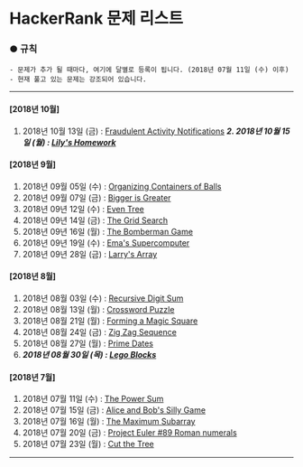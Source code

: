 HackerRank 문제 리스트
============================
### ●  규칙
```
- 문제가 추가 될 때마다, 여기에 달별로 등록이 됩니다. (2018년 07월 11일 (수) 이후)
- 현재 풀고 있는 문제는 강조되어 있습니다.
```

- - - - - - - - - - -
#### [2018년 10월]
1. 2018년 10월 13일 (금) : [Fraudulent Activity Notifications](https://www.hackerrank.com/challenges/fraudulent-activity-notifications/problem "https://www.hackerrank.com/challenges/fraudulent-activity-notifications/problem")
***2. 2018년 10월 15일 (월) : [Lily's Homework](https://www.hackerrank.com/challenges/lilys-homework/problem "https://www.hackerrank.com/challenges/lilys-homework/problem")***

#### [2018년 9월]
1. 2018년 09월 05일 (수) : [Organizing Containers of Balls](https://www.hackerrank.com/challenges/organizing-containers-of-balls/problem "https://www.hackerrank.com/challenges/organizing-containers-of-balls/problem")
2. 2018년 09월 07일 (금) : [Bigger is Greater](https://www.hackerrank.com/challenges/bigger-is-greater/problem "https://www.hackerrank.com/challenges/bigger-is-greater/problem")
3. 2018년 09년 12일 (수) : [Even Tree](https://www.hackerrank.com/challenges/even-tree/problem?h_r=internal-search "https://www.hackerrank.com/challenges/even-tree/problem?h_r=internal-search")
3. 2018년 09년 14일 (금) : [The Grid Search](https://www.hackerrank.com/challenges/the-grid-search/problem "https://www.hackerrank.com/challenges/the-grid-search/problem")
4. 2018년 09년 16일 (월) : [The Bomberman Game](https://www.hackerrank.com/challenges/bomber-man/problem "https://www.hackerrank.com/challenges/bomber-man/problem")
5. 2018년 09년 19일 (수) : [Ema's Supercomputer](https://www.hackerrank.com/challenges/two-pluses/problem "https://www.hackerrank.com/challenges/two-pluses/problem")
5. 2018년 09년 28일 (금) : [Larry's Array](https://www.hackerrank.com/challenges/larrys-array/problem "https://www.hackerrank.com/challenges/larrys-array/problem")

#### [2018년 8월]
1. 2018년 08월 03일 (수) : [Recursive Digit Sum](https://www.hackerrank.com/challenges/recursive-digit-sum/problem "https://www.hackerrank.com/challenges/recursive-digit-sum/problem")
2. 2018년 08월 13일 (월) : [Crossword Puzzle](https://www.hackerrank.com/challenges/crossword-puzzle/problem?h_r=internal-search "https://www.hackerrank.com/challenges/crossword-puzzle/problem?h_r=internal-search")
3. 2018년 08월 21일 (월) : [Forming a Magic Square](https://www.hackerrank.com/challenges/magic-square-forming/problem?h_r=internal-search "https://www.hackerrank.com/challenges/magic-square-forming/problem?h_r=internal-search")
4. 2018년 08월 24일 (금) : [Zig Zag Sequence](https://www.hackerrank.com/challenges/zig-zag-sequence/problem "https://www.hackerrank.com/challenges/zig-zag-sequence/problem")
5. 2018년 08월 27일 (월) : [Prime Dates](https://www.hackerrank.com/challenges/prime-date/problem "https://www.hackerrank.com/challenges/prime-date/problem")
6. ***2018년 08월 30일 (목) : [Lego Blocks](https://www.hackerrank.com/challenges/lego-blocks/problem?h_r=internal-search "https://www.hackerrank.com/challenges/lego-blocks/problem?h_r=internal-search")***

#### [2018년 7월]
1. 2018년 07월 11일 (수) : [The Power Sum](https://www.hackerrank.com/challenges/the-power-sum/problem "https://www.hackerrank.com/challenges/the-power-sum/problem")  
2. 2018년 07월 15일 (금) : [Alice and Bob's Silly Game](https://www.hackerrank.com/challenges/alice-and-bobs-silly-game/problem "https://www.hackerrank.com/challenges/alice-and-bobs-silly-game/problem")  
3. 2018년 07월 16일 (월) : [The Maximum Subarray](https://www.hackerrank.com/challenges/maxsubarray/problem "https://www.hackerrank.com/challenges/maxsubarray/problem")
4. 2018년 07월 20일 (금) : [Project Euler #89 Roman numerals](https://www.hackerrank.com/contests/projecteuler/challenges/euler089 "https://www.hackerrank.com/contests/projecteuler/challenges/euler089")
5. 2018년 07월 23일 (월) : [Cut the Tree](https://www.hackerrank.com/challenges/cut-the-tree/problem "https://www.hackerrank.com/challenges/cut-the-tree/problem")
- - - - - - - - - -
